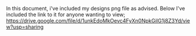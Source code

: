 In this document, i've included my designs png file as advised. Below I've included the link to it for anyone wanting to view; https://drive.google.com/file/d/1unkEdoMkOevc4FyXn0NpkGiIG1j8Z3Yd/view?usp=sharing
